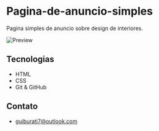 # Pagina-de-anuncio-simples

Pagina simples de anuncio sobre design de interiores.

![Preview](./.github/guiburati.github.io_NLW_.png)


## Tecnologias

- HTML
- CSS
- Git & GitHub

## Contato

- guiburati7@outlook.com
